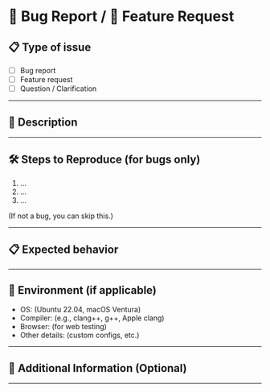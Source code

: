 # 🐛 Bug Report / 🚀 Feature Request

## 📋 Type of issue

- [ ] Bug report
- [ ] Feature request
- [ ] Question / Clarification

---

## 📄 Description

<!-- Clearly describe the problem or feature. -->

---

## 🛠️ Steps to Reproduce (for bugs only)

1. ...
2. ...
3. ...

(If not a bug, you can skip this.)

---

## 📋 Expected behavior

<!-- What should happen? -->

---

## 🧪 Environment (if applicable)

- OS: (Ubuntu 22.04, macOS Ventura)
- Compiler: (e.g., clang++, g++, Apple clang)
- Browser: (for web testing)
- Other details: (custom configs, etc.)

---

## 📎 Additional Information (Optional)

<!-- Any other relevant info, screenshots, logs, etc. -->

---
